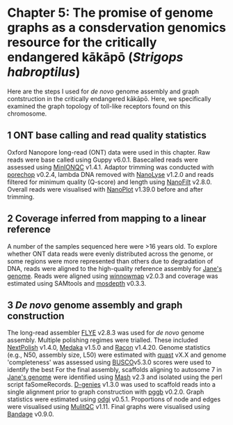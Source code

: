# Chapter 5: The promise of genome graphs as a consdervation genomics resource for the critically endangered kākāpō (*Strigops habroptilus*)
Here are the steps I used for *de novo* genome assembly and graph contstruction in the critically endangered kākāpō. Here, we specifically examined the graph topology of toll-like receptors found on this chromosome.

## 1 ONT base calling and read quality statistics
Oxford Nanopore long-read (ONT) data were used in this chapter. Raw reads were base called using Guppy v6.0.1. Basecalled reads were assessed using [MinIONQC](https://github.com/roblanf/minion_qc) v1.4.1. Adaptor trimming was conducted with [porechop](https://github.com/rrwick/Porechop) v0.2.4, lambda DNA removed with [NanoLyse](https://github.com/wdecoster/nanolyse) v1.2.0 and reads filtered for minimum quality (Q-score) and length using [NanoFilt](https://github.com/wdecoster/nanofilt) v2.8.0. Overall reads were visualised with [NanoPlot](https://github.com/wdecoster/NanoPlot) v1.39.0 before and after trimming.

## 2 Coverage inferred from mapping to a linear reference
A number of the samples sequenced here were >16 years old. To explore whether ONT data reads were evenly distributed across the genome, or some regions were more represented than others due to degradation of DNA, reads were aligned to the high-quality reference assembly for [Jane's genome](https://www.ncbi.nlm.nih.gov/genome/?term=kakapo). Reads were aligned using [winnowmap](https://github.com/marbl/Winnowmap) v2.0.3 and coverage was estimated using SAMtools and [mosdepth](https://github.com/brentp/mosdepth) v0.3.3.

## 3 *De novo* genome assembly and graph construction
The long-read assembler [FLYE](https://github.com/fenderglass/Flye) v2.8.3 was used for *de novo* genome assembly. Multiple polishing regimes were trialled. These included [NextPolish](https://github.com/Nextomics/NextPolish) v1.4.0, [Medaka](https://github.com/nanoporetech/medaka) v1.5.0 and [Racon](https://github.com/lbcb-sci/racon) v1.4.20. Genome statistics (e.g., N50, assembly size, L50) were estimated with [quast](https://github.com/ablab/quast) vX.X and genome 'completeness' was assessed using [BUSCO](https://busco.ezlab.org/)v5.3.0 scores were used to identify the best For the final assembly, scaffolds aligning to autosome 7 in [Jane's genome](https://www.ncbi.nlm.nih.gov/genome/?term=kakapo) were identified using [Mash](https://github.com/marbl/Mash) v2.3 and isolated using the perl script faSomeRecords. [D-genies](http://dgenies.toulouse.inra.fr/) v1.3.0 was used to scaffold reads into a single alignment prior to graph construction with [pggb](https://github.com/pangenome/pggb) v0.2.0. Graph statistics were estimated using [odgi](https://github.com/pangenome/odgi) v0.5.1. Proportions of node and edges were visualised using [MulitQC](https://github.com/ewels/MultiQC) v1.11. Final graphs were visualised using [Bandage](https://github.com/rrwick/Bandage) v0.9.0.